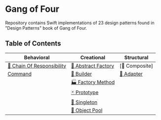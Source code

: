 # Gang of Four

Repository contains Swift implementations of 23 design patterns found in "Design Patterns" book of Gang of Four.

## Table of Contents
 
| Behavioral                                                 | Creational                                                      | Structural                                    |
| ---------------------------------------------------------- | ----------------------------------------------------------------| ---------------------------------|
|[🐝 Chain Of Responsibility](/Structural/Composite/Composite)|[🌰 Abstract Factory](/Creational/AbstractFactory/AbstractFactory)|[🌿 Composite]                    |
|[Command](/Behavioral/Command/Command)                      | [👷 Builder](/Creational/Builder/Builder)                         | [🔌 Adapter](/Structural/Adapter/Adapter)      |
|                                  | [🏭 Factory Method](/Creational/FactoryMethod/FactoryMethod)       |                                               |
|                                  | [🃏 Prototype](/Creational/Prototype/Prototype)                    |                                               |
|                                  | [💍 Singleton](/Creational/Singleton/Singleton)                    |                                               |
|                                  | [🎱 Object Pool](/Creational/ObjectPool/ObjectPool)               |                                               |
